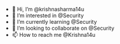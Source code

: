 - 👋 Hi, I’m @krishnasharma14u
- 👀 I’m interested in @Security
- 🌱 I’m currently learning @Security
- 💞️ I’m looking to collaborate on @Security
- 📫 How to reach me @Krishna14u


